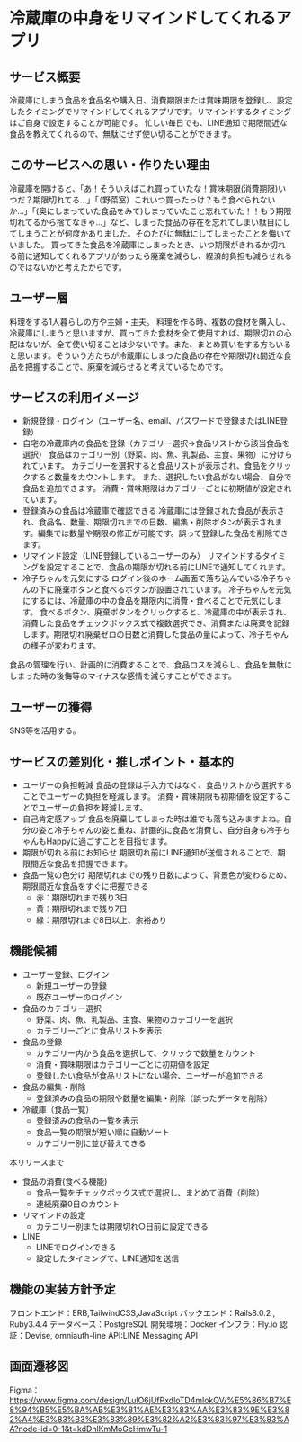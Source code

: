 # 冷蔵庫の中身をリマインドしてくれるアプリ

## サービス概要
冷蔵庫にしまう食品を食品名や購入日、消費期限または賞味期限を登録し、設定したタイミングでリマインドしてくれるアプリです。リマインドするタイミングはご自身で設定することが可能です。
忙しい毎日でも、LINE通知で期限間近な食品を教えてくれるので、無駄にせず使い切ることができます。


## このサービスへの思い・作りたい理由
冷蔵庫を開けると、「あ！そういえばこれ買っていたな！賞味期限(消費期限)いつだ？期限切れてる...」「（野菜室）これいつ買ったっけ？もう食べられないか...」「(奥にしまっていた食品をみて)しまっていたこと忘れていた！！もう期限切れてるから捨てなきゃ...」など、しまった食品の存在を忘れてしまい駄目にしてしまうことが何度かありました。そのたびに無駄にしてしまったことを悔いていました。
買ってきた食品を冷蔵庫にしまったとき、いつ期限がきれるか切れる前に通知してくれるアプリがあったら廃棄を減らし、経済的負担も減らせれるのではないかと考えたからです。

## ユーザー層
料理をする1人暮らしの方や主婦・主夫。
料理を作る時、複数の食材を購入し、冷蔵庫にしまうと思いますが、買ってきた食材を全て使用すれば、期限切れの心配はないが、全て使い切ることは少ないです。また、まとめ買いをする方もいると思います。そういう方たちが冷蔵庫にしまった食品の存在や期限切れ間近な食品を把握することで、廃棄を減らせると考えているためです。

## サービスの利用イメージ
- 新規登録・ログイン（ユーザー名、email、パスワードで登録またはLINE登録）
- 自宅の冷蔵庫内の食品を登録（カテゴリー選択→食品リストから該当食品を選択）
食品はカテゴリー別（野菜、肉、魚、乳製品、主食、果物）に分けられています。
カテゴリーを選択すると食品リストが表示され、食品をクリックすると数量をカウントします。
また、選択したい食品がない場合、自分で食品を追加できます。
消費・賞味期限はカテゴリーごとに初期値が設定されています。
- 登録済みの食品は冷蔵庫で確認できる
冷蔵庫には登録された食品が表示され、食品名、数量、期限切れまでの日数、編集・削除ボタンが表示されます。編集では数量や期限の修正が可能です。誤って登録した食品を削除できます。
- リマインド設定（LINE登録しているユーザーのみ）
リマインドするタイミングを設定することで、食品の期限が切れる前にLINEで通知してくれます。
- 冷子ちゃんを元気にする
ログイン後のホーム画面で落ち込んでいる冷子ちゃんの下に廃棄ボタンと食べるボタンが設置されています。
冷子ちゃんを元気にするには、冷蔵庫の中の食品を期限内に消費・食べることで元気にします。
食べるボタン、廃棄ボタンをクリックすると、冷蔵庫の中が表示され、消費した食品をチェックボックス式で複数選択でき、消費または廃棄を記録します。期限切れ廃棄ゼロの日数と消費した食品の量によって、冷子ちゃんの様子が変わります。

食品の管理を行い、計画的に消費することで、食品ロスを減らし、食品を無駄にしまった時の後悔等のマイナスな感情を減らすことができます。

## ユーザーの獲得
SNS等を活用する。

## サービスの差別化・推しポイント・基本的
- ユーザーの負担軽減
食品の登録は手入力ではなく、食品リストから選択することでユーザーの負担を軽減します。
消費・賞味期限も初期値を設定することでユーザーの負担を軽減します。
- 自己肯定感アップ
食品を廃棄してしまった時は誰でも落ち込みますよね。自分の姿と冷子ちゃんの姿と重ね、計画的に食品を消費し、自分自身も冷子ちゃんもHappyに過ごすことを目指せます。
- 期限が切れる前にお知らせ
期限切れ前にLINE通知が送信されることで、期限間近な食品を把握できます。
- 食品一覧の色分け
期限切れまでの残り日数によって、背景色が変わるため、期限間近な食品をすぐに把握できる
  - 赤：期限切れまで残り3日
  - 黄：期限切れまで残り7日
  - 緑：期限切れまで8日以上、余裕あり

## 機能候補
- ユーザー登録、ログイン
  - 新規ユーザーの登録
  - 既存ユーザーのログイン
- 食品のカテゴリー選択
  - 野菜、肉、魚、乳製品、主食、果物のカテゴリーを選択
  - カテゴリーごとに食品リストを表示
- 食品の登録
  - カテゴリー内から食品を選択して、クリックで数量をカウント
  - 消費・賞味期限はカテゴリーごとに初期値を設定
  - 登録したい食品が食品リストにない場合、ユーザーが追加できる
- 食品の編集・削除
  - 登録済みの食品の期限や数量を編集・削除（誤ったデータを削除）
- 冷蔵庫（食品一覧）
  - 登録済みの食品の一覧を表示
  - 食品一覧の期限が短い順に自動ソート
  - カテゴリー別に並び替えできる

本リリースまで
- 食品の消費(食べる機能)
  - 食品一覧をチェックボックス式で選択し、まとめて消費（削除）
  - 連続廃棄0日のカウント
- リマインドの設定
  - カテゴリー別または期限切れ○日前に設定できる
- LINE
  - LINEでログインできる 
  - 設定したタイミングで、LINE通知を送信

## 機能の実装方針予定
フロントエンド：ERB,TailwindCSS,JavaScript
バックエンド：Rails8.0.2 , Ruby3.4.4
データベース：PostgreSQL
開発環境：Docker
インフラ：Fly.io
認証：Devise, omniauth-line
API:LINE Messaging API

## 画面遷移図
Figma：https://www.figma.com/design/LulO6jUfPxdloTD4mlokQV/%E5%86%B7%E8%94%B5%E5%BA%AB%E3%81%AE%E3%83%AA%E3%83%9E%E3%82%A4%E3%83%B3%E3%83%89%E3%82%A2%E3%83%97%E3%83%AA?node-id=0-1&t=kdDnlKmMoGcHmwTu-1